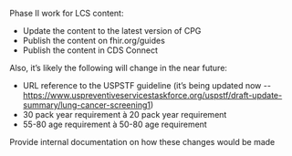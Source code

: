 Phase II work for LCS content:

* Update the content to the latest version of CPG
* Publish the content on fhir.org/guides
* Publish the content in CDS Connect

Also, it’s likely the following will change in the near future:
- URL reference to the USPSTF guideline (it’s being updated now -- https://www.uspreventiveservicestaskforce.org/uspstf/draft-update-summary/lung-cancer-screening1)
- 30 pack year requirement à 20 pack year requirement
- 55-80 age requirement à 50-80 age requirement

Provide internal documentation on how these changes would be made
